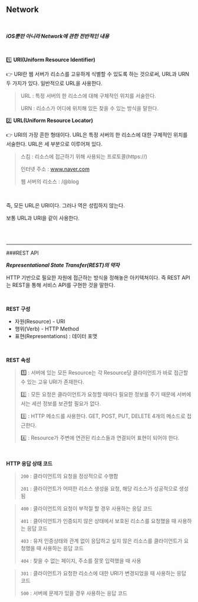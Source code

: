 ## Network

<br>

***iOS뿐만 아니라 Network에 관한 전반적인 내용***

<br>

1️⃣ **URI(Uniform Resource Identifier)**

👉 URI란 웹 서버가 리소스를 고유하게 식별할 수 있도록 하는 것으로써, URL과 URN 두 가지가 있다. 일반적으로 URL을 사용한다.

> URL : 특정 서버의 한 리소스에 대해 구체적인 위치를 서술한다.
>
> URN : 리소스가 어디에 위치해 있든 찾을 수 있는 방식을 말한다. 

2️⃣ **URL(Uniform Resource Locator)**

👉 URI의 가장 흔한 형태이다. URL은 특정 서버의 한 리소스에 대한 구체적인 위치를 서술한다. URL은 세 부분으로 이루어져 있다.

> 스킴 : 리소스에 접근하기 위해 사용되는 프로토콜(https://)
>
> 인터넷 주소 : www.naver.com
>
> 웹 서버의 리소스 : /@blog

<br>

즉, 모든 URL은 URI이다. 그러나 역은 성립하지 않는다.

보통 URL과 URI을 같이 사용한다.

<br>

<br>

---

###REST API

***Representational State Transfer(REST)의 약자***

HTTP 기반으로 필요한 자원에 접근하는 방식을 정해놓은 아키텍쳐이다. 즉 REST API는 REST을 통해 서비스 API를 구현한 것을 말한다.

<br>

**REST 구성**

* 자원(Resource) - URI
* 행위(Verb) - HTTP Method
* 표현(Representations) : 데이터 포맷

<br>

**REST 속성**

> **1️⃣** : 서버에 있는 모든 Resource는 각 Resource당 클라이언트가 바로 접근할 수 있는 고유 URI가 존재한다.
>
> 2️⃣ : 모든 요청은 클라이언트가 요청할 때마다 필요한 정보를 주기 때문에 서버에서는 세션 정보를 보관할 필요가 없다.
>
> 3️⃣ : HTTP 메소드를 사용한다. GET, POST, PUT, DELETE 4개의 메소드로 접근한다.
>
> 4️⃣ : Resource가 주변에 연관된 리소스들과 연결되어 표현이 되어야 한다.

<br>

**HTTP 응답 상태 코드**

> `200` : 클라이언트의 요청을 정상적으로 수행함
>
> `201` : 클라이언트가 어떠한 리소스 생성을 요청, 해당 리소스가 성공적으로 생성됨

> `400` : 클라이언트의 요청이 부적절 할 경우 사용하는 응답 코드
>
> `401` : 클아이언트가 인증되지 않은 상태에서 보호된 리소스를 요청했을 때 사용하는 응답 코드
>
> `403` : 유저 인증상태와 관계 없이 응답하고 싶지 않은 리소스를 클라이언트가 요청했을 때 사용하는 응답 코드
>
> `404` : 찾을 수 없는 페이지, 주소를 잘못 입력했을 때 사용

> `301` : 클라이언트가 요청한 리소스에 대한 URI가 변경되었을 때 사용하는 응답 코드
>
> `500` : 서버에 문제가 있을 경우 사용하는 응답 코드